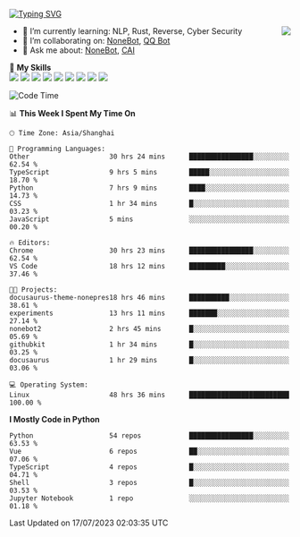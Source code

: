 [![Typing SVG](https://readme-typing-svg.herokuapp.com?size=25&duration=2500&color=8C43EA&vCenter=true&width=200&height=40&lines=Hi+there+%F0%9F%91%8B%F0%9F%8F%BB;I'm+yanyongyu)](https://git.io/typing-svg)

<a href="#">
  <img align="right" src="https://github-readme-stats.vercel.app/api?username=yanyongyu&count_private=true&show_icons=true&bg_color=15,f2f7fd,E0EAFC" />
</a>

- 🌱 I’m currently learning: NLP, Rust, Reverse, Cyber Security
- 👯 I’m collaborating on: [NoneBot](https://github.com/nonebot), [QQ Bot](https://github.com/Mrs4s/go-cqhttp)
- 💬 Ask me about: [NoneBot](https://github.com/nonebot), [CAI](https://github.com/cscs181/CAI)

🌟 **My Skills**  
![](https://img.shields.io/badge/-Python-3e74a2?style=flat-square&logo=Python&logoColor=fff)
![](https://img.shields.io/badge/-Node.js-339933?style=flat-square&logo=Node.js&logoColor=fff)
![](https://img.shields.io/badge/-Vue-4fc08d?style=flat-square&logo=Vue.js&logoColor=fff)
![](https://img.shields.io/badge/-React-2d98ce?style=flat-square&logo=React&logoColor=fff)
![](https://img.shields.io/badge/-Docker-2496ED?style=flat-square&logo=Docker&logoColor=fff)
![](https://img.shields.io/badge/-Linux-000000?style=flat-square&logo=Linux&logoColor=fff)
![](https://img.shields.io/badge/-MySQL-4479A1?style=flat-square&logo=MySQL&logoColor=fff)
![](https://img.shields.io/badge/-Redis-DC382D?style=flat-square&logo=Redis&logoColor=fff)
![](https://img.shields.io/badge/-MongoDB-47A248?style=flat-square&logo=MongoDB&logoColor=fff)

<!--START_SECTION:waka-->
![Code Time](http://img.shields.io/badge/Code%20Time-4%2C499%20hrs%2028%20mins-blue)

📊 **This Week I Spent My Time On** 

```text
🕑︎ Time Zone: Asia/Shanghai

💬 Programming Languages: 
Other                    30 hrs 24 mins      ████████████████░░░░░░░░░   62.54 % 
TypeScript               9 hrs 5 mins        █████░░░░░░░░░░░░░░░░░░░░   18.70 % 
Python                   7 hrs 9 mins        ████░░░░░░░░░░░░░░░░░░░░░   14.73 % 
CSS                      1 hr 34 mins        █░░░░░░░░░░░░░░░░░░░░░░░░   03.23 % 
JavaScript               5 mins              ░░░░░░░░░░░░░░░░░░░░░░░░░   00.20 % 

🔥 Editors: 
Chrome                   30 hrs 23 mins      ████████████████░░░░░░░░░   62.54 % 
VS Code                  18 hrs 12 mins      █████████░░░░░░░░░░░░░░░░   37.46 % 

🐱‍💻 Projects: 
docusaurus-theme-nonepres18 hrs 46 mins      ██████████░░░░░░░░░░░░░░░   38.61 % 
experiments              13 hrs 11 mins      ███████░░░░░░░░░░░░░░░░░░   27.14 % 
nonebot2                 2 hrs 45 mins       █░░░░░░░░░░░░░░░░░░░░░░░░   05.69 % 
githubkit                1 hr 34 mins        █░░░░░░░░░░░░░░░░░░░░░░░░   03.25 % 
docusaurus               1 hr 29 mins        █░░░░░░░░░░░░░░░░░░░░░░░░   03.06 % 

💻 Operating System: 
Linux                    48 hrs 36 mins      █████████████████████████   100.00 % 
```

**I Mostly Code in Python** 

```text
Python                   54 repos            ████████████████░░░░░░░░░   63.53 % 
Vue                      6 repos             ██░░░░░░░░░░░░░░░░░░░░░░░   07.06 % 
TypeScript               4 repos             █░░░░░░░░░░░░░░░░░░░░░░░░   04.71 % 
Shell                    3 repos             █░░░░░░░░░░░░░░░░░░░░░░░░   03.53 % 
Jupyter Notebook         1 repo              ░░░░░░░░░░░░░░░░░░░░░░░░░   01.18 % 
```




 Last Updated on 17/07/2023 02:03:35 UTC
<!--END_SECTION:waka-->
